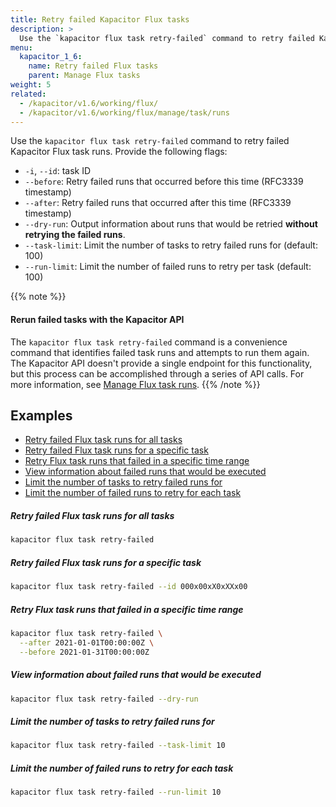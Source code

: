 ```yaml
---
title: Retry failed Kapacitor Flux tasks
description: >
  Use the `kapacitor flux task retry-failed` command to retry failed Kapacitor Flux task runs.
menu:
  kapacitor_1_6:
    name: Retry failed Flux tasks
    parent: Manage Flux tasks
weight: 5
related:
  - /kapacitor/v1.6/working/flux/
  - /kapacitor/v1.6/working/flux/manage/task/runs
---
```


Use the `kapacitor flux task retry-failed` command to retry failed Kapacitor Flux task runs.
Provide the following flags:

- `-i`, `--id`: task ID
- `--before`: Retry failed runs that occurred before this time (RFC3339 timestamp)
- `--after`: Retry failed runs that occurred after this time (RFC3339 timestamp)
- `--dry-run`: Output information about runs that would be retried **without retrying the failed runs**.
- `--task-limit`: Limit the number of tasks to retry failed runs for (default: 100)
- `--run-limit`: Limit the number of failed runs to retry per task (default: 100)

{{% note %}}
#### Rerun failed tasks with the Kapacitor API
The `kapacitor flux task retry-failed` command is a convenience command that identifies
failed task runs and attempts to run them again.
The Kapacitor API doesn't provide a single endpoint for this functionality,
but this process can be accomplished through a series of API calls.
For more information, see [Manage Flux task runs](/kapacitor/v1.6/working/flux/manage/task-runs/?t=API).
{{% /note %}}

## Examples

- [Retry failed Flux task runs for all tasks](#retry-failed-flux-task-runs-for-all-tasks)
- [Retry failed Flux task runs for a specific task](#retry-failed-flux-task-runs-for-a-specific-task)
- [Retry Flux task runs that failed in a specific time range](#retry-flux-task-runs-that-failed-in-a-specific-time-range)
- [View information about failed runs that would be executed](#view-information-about-failed-runs-that-would-be-executed)
- [Limit the number of tasks to retry failed runs for](#limit-the-number-of-tasks-to-retry-failed-runs-for)
- [Limit the number of failed runs to retry for each task](#limit-the-number-of-failed-runs-to-retry-for-each-task)

##### Retry failed Flux task runs for all tasks
```sh
kapacitor flux task retry-failed
```

##### Retry failed Flux task runs for a specific task
```sh
kapacitor flux task retry-failed --id 000x00xX0xXXx00
```

##### Retry Flux task runs that failed in a specific time range
```sh
kapacitor flux task retry-failed \
  --after 2021-01-01T00:00:00Z \
  --before 2021-01-31T00:00:00Z
```

##### View information about failed runs that would be executed
```sh
kapacitor flux task retry-failed --dry-run
```

##### Limit the number of tasks to retry failed runs for
```sh
kapacitor flux task retry-failed --task-limit 10
```

##### Limit the number of failed runs to retry for each task
```sh
kapacitor flux task retry-failed --run-limit 10
```